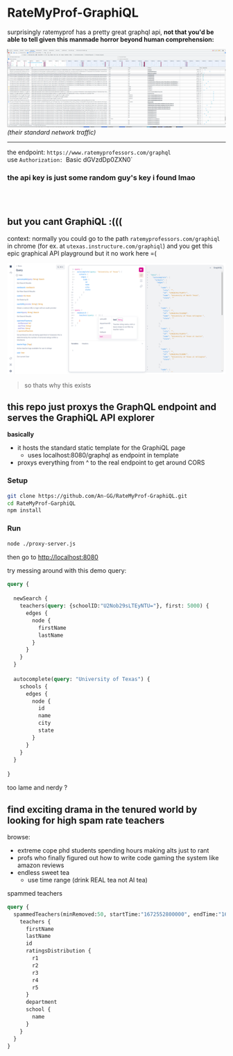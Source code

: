 # RateMyProf-GraphiQL

surprisingly ratemyprof has a pretty great graphql api, 
**not that you'd be able to tell given this manmade horror beyond human comprehension:**

![yikes](yikes.png)
*(their standard network traffic)*

---

the endpoint: `https://www.ratemyprofessors.com/graphql` <br>
use `Authorization: `Basic dGVzdDp0ZXN0` <br>

### the api key is just some random guy's key i found lmao


<br>
<br>

## but you cant GraphiQL  :(((

context: normally you could go to the path `ratemyprofessors.com/graphiql` in chrome (for ex. at `utexas.instructure.com/graphiql`)
and you get this epic graphical API playground but it no work here =(

![demo](demo.png)

> so thats why this exists

## this repo just proxys the GraphQL endpoint and serves the GraphiQL API explorer 

**basically**
- it hosts the standard static template for the GraphiQL page
    - uses localhost:8080/graphql as endpoint in template
- proxys everything from ^ to the real endpoint to get around CORS


### Setup

```bash
git clone https://github.com/An-GG/RateMyProf-GraphiQL.git
cd RateMyProf-GarphiQL
npm install
```

### Run
```bash
node ./proxy-server.js
```

then go to [http://localhost:8080](http://localhost:8080)

try messing around with this demo query:



```graphql
query {
  
  newSearch {
    teachers(query: {schoolID:"U2Nob29sLTEyNTU="}, first: 5000) {
      edges {
        node {
          firstName
          lastName
        }
      }
    }
  }
  
  autocomplete(query: "University of Texas") {
    schools {
      edges {
        node {
          id
          name
          city
          state
        }
      }
    }
  }
  
}

```

too lame and nerdy ?

## find exciting drama in the tenured world by looking for high spam rate teachers

browse:

 - extreme cope phd students spending hours making alts just to rant
 - profs who finally figured out how to write code gaming the system like amazon reviews 
 - endless sweet tea 
    - use time range (drink REAL tea not AI tea)

spammed teachers

```graphql
query {
  spammedTeachers(minRemoved:50, startTime:"1672552800000", endTime:"1683110271641") {
    teachers {
      firstName
      lastName
      id
      ratingsDistribution {
        r1
        r2
        r3
        r4
        r5
      }
      department
      school {
        name
      }
    }
  }
}
```
